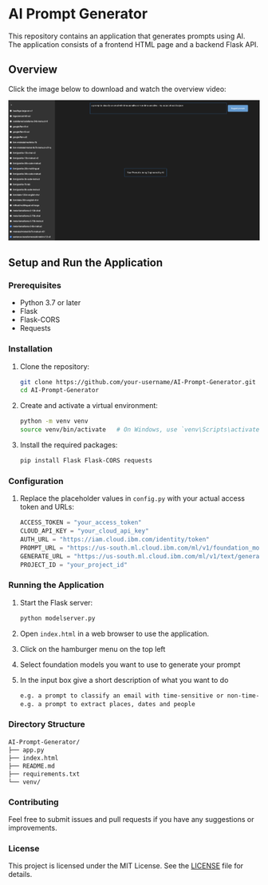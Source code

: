 # AI Prompt Generator

This repository contains an application that generates prompts using AI. The application consists of a frontend HTML page and a backend Flask API.

## Overview

Click the image below to download and watch the overview video:

[![Watch the video](https://github.com/ijgitsh/Ai-prompt-generator/blob/main/aigent.png)](https://github.com/ijgitsh/Ai-prompt-generator/blob/main/ai-prompt-gen.mp4)


## Setup and Run the Application

### Prerequisites

- Python 3.7 or later 
- Flask
- Flask-CORS
- Requests

### Installation

1. Clone the repository:
    ```bash
    git clone https://github.com/your-username/AI-Prompt-Generator.git
    cd AI-Prompt-Generator
    ```

2. Create and activate a virtual environment:
    ```bash
    python -m venv venv
    source venv/bin/activate   # On Windows, use `venv\Scripts\activate`
    ```

3. Install the required packages:
    ```bash
    pip install Flask Flask-CORS requests
    ```

### Configuration

1. Replace the placeholder values in `config.py` with your actual access token and URLs:
    ```python
    ACCESS_TOKEN = "your_access_token"
    CLOUD_API_KEY = "your_cloud_api_key"
    AUTH_URL = "https://iam.cloud.ibm.com/identity/token"
    PROMPT_URL = "https://us-south.ml.cloud.ibm.com/ml/v1/foundation_model_specs?version=2023-05-02&pattern=modelid_*"
    GENERATE_URL = "https://us-south.ml.cloud.ibm.com/ml/v1/text/generation?version=2023-05-29"
    PROJECT_ID = "your_project_id"
    ```

### Running the Application

1. Start the Flask server:
    ```bash
    python modelserver.py
    ```

2. Open `index.html` in a web browser to use the application.
3. Click on the hamburger menu on the top left
4. Select foundation models you want to use to generate your prompt
5. In the input box give a short description of what you want to do 
    ```bash
    e.g. a prompt to classify an email with time-sensitive or non-time-sensitive - my output should be json
    e.g. a prompt to extract places, dates and people 
    ```

### Directory Structure

    AI-Prompt-Generator/
    ├── app.py
    ├── index.html
    ├── README.md
    ├── requirements.txt
    └── venv/


### Contributing

Feel free to submit issues and pull requests if you have any suggestions or improvements.

### License

This project is licensed under the MIT License. See the [LICENSE](LICENSE) file for details.
